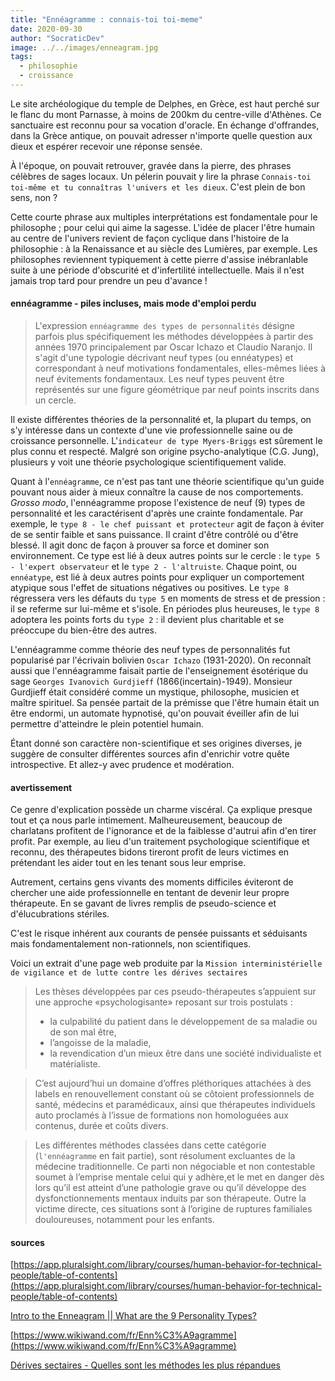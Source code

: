 ```yaml
---
title: "Ennéagramme : connais-toi toi-meme"
date: 2020-09-30
author: "SocraticDev"
image: ../../images/enneagram.jpg
tags:
  - philosophie
  - croissance
---
```


Le site archéologique du temple de Delphes, en Grèce, est haut perché sur le flanc du mont Parnasse, à moins de 200km du centre-ville d'Athènes. Ce sanctuaire est reconnu pour sa vocation d'oracle. En échange d'offrandes, dans la Grèce antique, on pouvait adresser n'importe quelle question aux dieux et espérer recevoir une réponse sensée.

À l'époque, on pouvait retrouver, gravée dans la pierre, des phrases célèbres de sages locaux. Un pélerin pouvait y lire la phrase `Connais-toi toi-même et tu connaîtras l'univers et les dieux`. C'est plein de bon sens, non ?

Cette courte phrase aux multiples interprétations est fondamentale pour le philosophe ; pour celui qui aime la sagesse. L'idée de placer l'être humain au centre de l'univers revient de façon cyclique dans l'histoire de la philosophie : à la Renaissance et au siècle des Lumières, par exemple. Les philosophes reviennent typiquement à cette pierre d'assise inébranlable suite à une période d'obscurité et d'infertilité intellectuelle. Mais il n'est jamais trop tard pour prendre un peu d'avance !

#### ennéagramme - piles incluses, mais mode d'emploi perdu

> L'expression `ennéagramme des types de personnalités` désigne parfois plus spécifiquement les méthodes développées à partir des années 1970 principalement par Oscar Ichazo et Claudio Naranjo. Il s'agit d'une typologie décrivant neuf types (ou ennéatypes) et correspondant à neuf motivations fondamentales, elles-mêmes liées à neuf évitements fondamentaux. Les neuf types peuvent être représentés sur une figure géométrique par neuf points inscrits dans un cercle.

Il existe différentes théories de la personnalité et, la plupart du temps, on s'y intéresse dans un contexte d'une vie professionnelle saine ou de croissance personnelle. L'`indicateur de type Myers-Briggs` est sûrement le plus connu et respecté. Malgré son origine psycho-analytique (C.G. Jung), plusieurs y voit une théorie psychologique scientifiquement valide.

Quant à l'`ennéagramme`, ce n'est pas tant une théorie scientifique qu'un guide pouvant nous aider à mieux connaître la cause de nos comportements. _Grosso modo_, l'ennéagramme propose l'existence de neuf (9) types de personnalité et les caractérisent d'après une crainte fondamentale. Par exemple, le `type 8 - le chef puissant et protecteur` agit de façon à éviter de se sentir faible et sans puissance. Il craint d'être contrôlé ou d'être blessé. Il agit donc de façon à prouver sa force et dominer son environnement. Ce type est lié à deux autres points sur le cercle : le `type 5 - l'expert observateur` et le `type 2 - l'altruiste`. Chaque point, ou `ennéatype`, est lié à deux autres points pour expliquer un comportement atypique sous l'effet de situations négatives ou positives. Le `type 8` régressera vers les défauts du `type 5` en moments de stress et de pression : il se referme sur lui-même et s'isole. En périodes plus heureuses, le `type 8` adoptera les points forts du `type 2` : il devient plus charitable et se préoccupe du bien-être des autres.

L'ennéagramme comme théorie des neuf types de personnalités fut popularisé par l'écrivain bolivien `Oscar Ichazo` (1931-2020). On reconnaît aussi que l'ennéagramme faisait partie de l'enseignement ésotérique du sage `Georges Ivanovich Gurdjieff` (1866(incertain)-1949). Monsieur Gurdjieff était considéré comme un mystique, philosophe, musicien et maître spirituel. Sa pensée partait de la prémisse que l'être humain était un être endormi, un automate hypnotisé, qu'on pouvait éveiller afin de lui permettre d'atteindre le plein potentiel humain.

Étant donné son caractère non-scientifique et ses origines diverses, je suggère de consulter différentes sources afin d'enrichir votre quête introspective. Et allez-y avec prudence et modération.

#### avertissement

Ce genre d'explication possède un charme viscéral. Ça explique presque tout et ça nous parle intimement. Malheureusement, beaucoup de charlatans profitent de l'ignorance et de la faiblesse d'autrui afin d'en tirer profit. Par exemple, au lieu d'un traitement psychologique scientifique et reconnu, des thérapeutes bidons tireront profit de leurs victimes en prétendant les aider tout en les tenant sous leur emprise.

Autrement, certains gens vivants des moments difficiles éviteront de chercher une aide professionnelle en tentant de devenir leur propre thérapeute. En se gavant de livres remplis de pseudo-science et d'élucubrations stériles.

C'est le risque inhérent aux courants de pensée puissants et séduisants mais fondamentalement non-rationnels, non scientifiques.

Voici un extrait d'une page web produite par la `Mission interministérielle de vigilance et de lutte contre les dérives sectaires`

> Les thèses développées par ces pseudo-thérapeutes s’appuient sur une approche «psychologisante» reposant sur trois postulats :
>
> - la culpabilité du patient dans le développement de sa maladie ou de son mal être,
> - l’angoisse de la maladie,
> - la revendication d’un mieux être dans une société individualiste et matérialiste.

> C’est aujourd’hui un domaine d’offres pléthoriques attachées à des labels en renouvellement constant où se côtoient professionnels de santé, médecins et paramédicaux, ainsi que thérapeutes individuels auto proclamés à l’issue de formations non homologuées aux contenus, durée et coûts divers.

> Les différentes méthodes classées dans cette catégorie (`l'ennéagramme` en fait partie), sont résolument excluantes de la médecine traditionnelle. Ce parti non négociable et non contestable soumet à l’emprise mentale celui qui y adhère,et le met en danger dès lors qu’il est atteint d’une pathologie grave ou qu’il développe des dysfonctionnements mentaux induits par son thérapeute.
> Outre la victime directe, ces situations sont à l’origine de ruptures familiales douloureuses, notamment pour les enfants.

#### sources

[https://app.pluralsight.com/library/courses/human-behavior-for-technical-people/table-of-contents](https://app.pluralsight.com/library/courses/human-behavior-for-technical-people/table-of-contents)

[Intro to the Enneagram || What are the 9 Personality Types?](https://www.youtube.com/watch?v=cCP0Vn4d0CI)

[https://www.wikiwand.com/fr/Enn%C3%A9agramme](https://www.wikiwand.com/fr/Enn%C3%A9agramme)

[Dérives sectaires - Quelles sont les méthodes les plus répandues](https://www.derives-sectes.gouv.fr/quest-ce-quune-d%C3%A9rive-sectaire/o%C3%B9-la-d%C3%A9celer/les-d%C3%A9rives-sectaires-dans-le-domaine-de-la-sant%C3%A9/quell)
